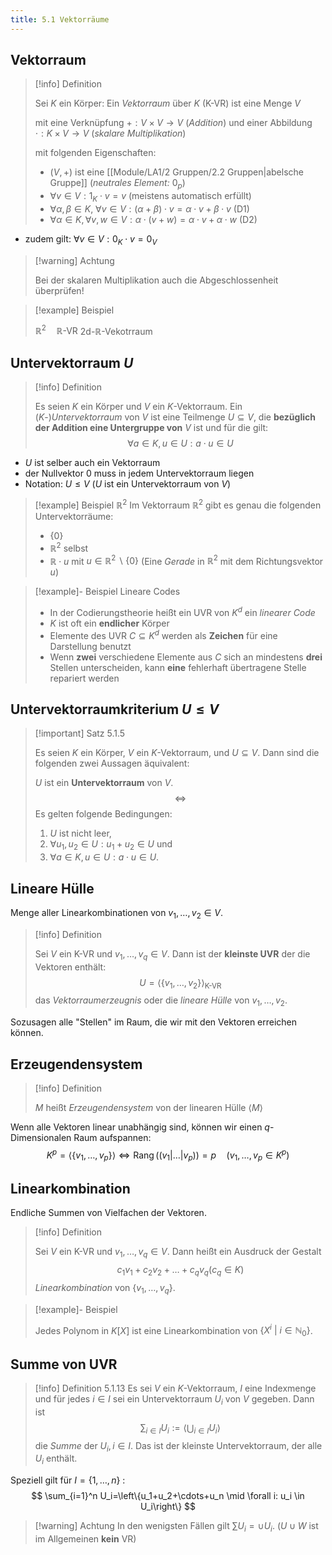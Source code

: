 ```yaml
---
title: 5.1 Vektorräume
---
```


## Vektorraum

> [!info] Definition 
> 
> Sei $K$ ein Körper: Ein *Vektorraum* über $K$ ($\text{K-VR}$) ist eine Menge $V$
> 
> mit eine Verknüpfung $+:V\times V\to V$ (*Addition*)
> und einer Abbildung $\cdot:K\times V \to V$ (*skalare Multiplikation*)
> 
> mit folgenden Eigenschaften:
> - $(V,+)$ ist eine [[Module/LA1/2 Gruppen/2.2 Gruppen|abelsche Gruppe]] (*neutrales Element:* $0_{p}$)
> - $\forall v \in V : 1_{K} \cdot v = v$ (meistens automatisch erfüllt)
> - $\forall \alpha,\beta \in K, \ \forall v \in V:(\alpha+\beta)\cdot v=\alpha\cdot v + \beta \cdot v$ (D1)
> - $\forall \alpha \in K,  \forall v,w \in V: \alpha\cdot(v+w)=\alpha\cdot v+\alpha\cdot w$ (D2)

- zudem gilt: $\forall v \in V:0_{K}\cdot v=0_{V}$

> [!warning] Achtung
> 
> Bei der skalaren Multiplikation auch die Abgeschlossenheit überprüfen!

> [!example] Beispiel 
> 
> $\mathbb{R}^2 \quad \mathbb{R}\text{-VR}$ 2d-$\mathbb{R}$-Vekotrraum

## Untervektorraum $U$

> [!info] Definition 
> 
> Es seien $K$ ein Körper und $V$ ein $K$-Vektorraum. Ein $(K$-)*Untervektorraum* von $V$ ist eine Teilmenge $U \subseteq V$, die **bezüglich der Addition eine Untergruppe von** $V$ ist und für die gilt:
> $$
> \forall a \in K, u \in U: a \cdot u \in U
> $$

- $U$ ist selber auch ein Vektorraum
- der Nullvektor $0$ muss in jedem Untervektorraum liegen
- Notation: $U \leq V$ ($U$ ist ein Untervektorraum von $V$)

> [!example] Beispiel $\mathbb{R}^2$
> Im Vektorraum $\mathbb{R}^2$ gibt es genau die folgenden Untervektorräume:
> - $\{0\}$
> - $\mathbb{R}^2$ selbst
> - $\mathbb{R} \cdot u$ mit $u \in \mathbb{R}^2 \backslash\{0\}$
>   (Eine *Gerade* in $\mathbb{R}^2$ mit dem Richtungsvektor $u$)

> [!example]- Beispiel Lineare Codes
> 
> - In der Codierungstheorie heißt ein UVR von $K^d$ ein *linearer Code*
> - $K$ ist oft ein **endlicher** Körper
> - Elemente des UVR $C \subseteq K^d$ werden als **Zeichen** für eine Darstellung benutzt
> - Wenn **zwei** verschiedene Elemente aus $C$ sich an mindestens **drei** Stellen unterscheiden, kann **eine** fehlerhaft übertragene Stelle repariert werden

## Untervektorraumkriterium $U \leq V$

> [!important] Satz 5.1.5
> 
> Es seien $K$ ein Körper, $V$ ein $K$-Vektorraum, und $U \subseteq V$. Dann sind die folgenden zwei Aussagen äquivalent:
> 
> $U$ ist ein **Untervektorraum** von $V$.
> $$\iff$$
> Es gelten folgende Bedingungen:
> 1. $U$ ist nicht leer, 
> 2. $\forall u_1, u_2 \in U: u_1+u_2 \in U$ und 
> 3. $\forall a \in K, u \in U: a \cdot u \in U$.

## Lineare Hülle

Menge aller Linearkombinationen von $v_{1},\dots,v_{2} \in V$.

> [!info] Definition 
> 
> Sei $V$ ein $\text{K-VR}$ und $v_{1},\dots,v_{q} \in V$. 
> Dann ist der **kleinste UVR** der die Vektoren enthält:
> $$
> U=\langle \{ v_{1},\dots,v_{2} \} \rangle_{\text{K-VR}}
> $$
> das *Vektorraumerzeugnis* oder die *lineare Hülle* von $v_{1},\dots,v_{2}$.

Sozusagen alle "Stellen" im Raum, die wir mit den Vektoren erreichen können.

## Erzeugendensystem

> [!info] Definition 
> 
> $M$ heißt *Erzeugendensystem* von der linearen Hülle $\langle M\rangle$

Wenn alle Vektoren linear unabhängig sind, können wir einen $q$-Dimensionalen Raum aufspannen:
$$
K^p=\left\langle\left\{v_1, \ldots, v_p\right\}\right\rangle \Leftrightarrow \operatorname{Rang}\left(\left(v_1|\ldots| v_p\right)\right)=p \quad\left(v_1, \ldots, v_p \in K^p\right)
$$

## Linearkombination

Endliche Summen von Vielfachen der Vektoren.

> [!info] Definition 
> 
> Sei $V$ ein $\text{K-VR}$ und $v_{1},\dots,v_{q} \in V$. Dann heißt ein Ausdruck der Gestalt
> $$
> c_{1}v_{1}+c_{2}v_{2}+\dots+c_{q}v_{q} (c_{q}\in K)
> $$
>  *Linearkombination* von $\{v_{1},\dots,v_{q}\}$.

> [!example]- Beispiel 
> 
> Jedes Polynom in $K[X]$ ist eine Linearkombination von $\{ X^i \ | \ i \in\mathbb{N}_{0} \}$.

## Summe von UVR

> [!info] Definition 5.1.13
> Es sei $V$ ein $K$-Vektorraum, $I$ eine Indexmenge und für jedes $i \in I$ sei ein Untervektorraum $U_i$ von $V$ gegeben. Dann ist
> $$
> \sum_{i \in I} U_i:=\left\langle\bigcup_{i \in I} U_i\right\rangle
> $$
> die *Summe* der $U_i, i \in I$. Das ist der kleinste Untervektorraum, der alle $U_i$ enthält.

Speziell gilt für $I=\{1, \ldots, n\}$ :
$$
\sum_{i=1}^n U_i=\left\{u_1+u_2+\cdots+u_n \mid \forall i: u_i \in U_i\right\}
$$

> [!warning] Achtung
> In den wenigsten Fällen gilt $\sum U_i=\cup U_i$.
> ($U \cup W$ ist im Allgemeinen **kein** VR)

